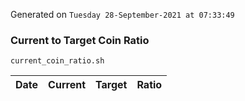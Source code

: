 Generated on `Tuesday 28-September-2021 at 07:33:49`

### Current to Target Coin Ratio
`current_coin_ratio.sh`

Date|Current|Target|Ratio
---|---|---|---
